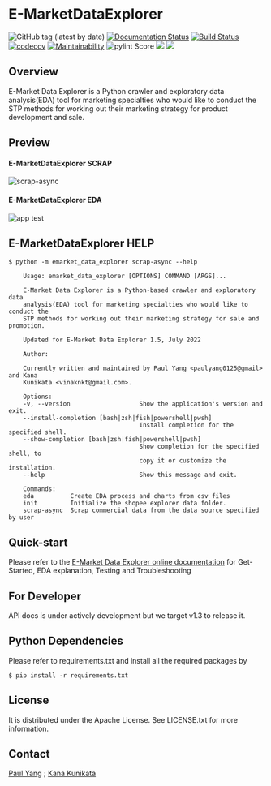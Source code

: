 # E-MarketDataExplorer

![GitHub tag (latest by date)](https://img.shields.io/github/v/tag/paulyang0125/E-MarketDataExplorer)
[![Documentation Status](https://readthedocs.org/projects/e-marketdataexplorer/badge/?version=latest)](https://e-marketdataexplorer.readthedocs.io/en/latest/?badge=latest)
[![Build Status](https://app.travis-ci.com/paulyang0125/E-MarketDataExplorer.svg?branch=main)](https://app.travis-ci.com/paulyang0125/E-MarketDataExplorer)
[![codecov](https://codecov.io/gh/paulyang0125/E-MarketDataExplorer/branch/main/graph/badge.svg?token=8J6QDFONV3)](https://codecov.io/gh/paulyang0125/E-MarketDataExplorer)
[![Maintainability](https://api.codeclimate.com/v1/badges/b873efdf1a77d343aeb3/maintainability)](https://codeclimate.com/github/paulyang0125/E-MarketDataExplorer/maintainability)
![pylint Score](https://mperlet.github.io/pybadge/badges/8.53.svg)
[![](https://img.shields.io/badge/python-3.8+-blue.svg)](https://www.python.org/downloads/)
[![](https://img.shields.io/github/license/paulyang0125/E-MarketDataExplorer.svg)](https://github.com/paulyang0125/E-MarketDataExplorer/blob/main/LICENSE)


## Overview

E-Market Data Explorer is a Python crawler and exploratory data analysis(EDA) tool for marketing specialties who would like to conduct the STP methods for working out their marketing strategy for product development and sale.


## Preview

#### E-MarketDataExplorer SCRAP

![scrap-async](https://user-images.githubusercontent.com/4502089/176334966-56983073-f6dc-41c2-864b-323cd7766bf3.png)


#### E-MarketDataExplorer EDA

![app test](https://user-images.githubusercontent.com/4502089/173171695-fab53c6f-d429-466b-ab28-12c9fd57d2f9.png)


## E-MarketDataExplorer HELP

```
$ python -m emarket_data_explorer scrap-async --help

    Usage: emarket_data_explorer [OPTIONS] COMMAND [ARGS]...

    E-Market Data Explorer is a Python-based crawler and exploratory data
    analysis(EDA) tool for marketing specialties who would like to conduct the
    STP methods for working out their marketing strategy for sale and promotion.

    Updated for E-Market Data Explorer 1.5, July 2022

    Author:

    Currently written and maintained by Paul Yang <paulyang0125@gmail> and Kana
    Kunikata <vinaknkt@gmail.com>.

    Options:
    -v, --version                   Show the application's version and exit.
    --install-completion [bash|zsh|fish|powershell|pwsh]
                                    Install completion for the specified shell.
    --show-completion [bash|zsh|fish|powershell|pwsh]
                                    Show completion for the specified shell, to
                                    copy it or customize the installation.
    --help                          Show this message and exit.

    Commands:
    eda          Create EDA process and charts from csv files
    init         Initialize the shopee explorer data folder.
    scrap-async  Scrap commercial data from the data source specified by user

```


## Quick-start

Please refer to the [E-Market Data Explorer online documentation](https://e-marketdataexplorer.readthedocs.io/en/latest/index.html) for Get-Started, EDA explanation, Testing and Troubleshooting


## For Developer

API docs is under actively development but we target v1.3 to release it.


## Python Dependencies

Please refer to requirements.txt and install all the required packages by
```
$ pip install -r requirements.txt
```


## License

It is distributed under the Apache License. See LICENSE.txt for more information.


## Contact

[Paul Yang](https://github.com/paulyang0125) ; [Kana Kunikata](https://github.com/vinavinak)


